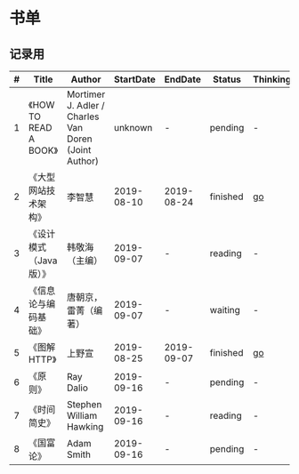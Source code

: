 # 书单 

## 记录用

| # | Title | Author | StartDate | EndDate | Status | Thinking |
|---| ----- | ------ | --------- | ------- | ------ | -------- |
| 1 | 《HOW TO READ A BOOK》 | Mortimer J. Adler / Charles Van Doren (Joint Author) | unknown | - | pending | - |
| 2 | 《大型网站技术架构》 | 李智慧 | 2019-08-10 | 2019-08-24 | finished | [go](./thinking/book2) |
| 3 | 《设计模式（Java版）》 | 韩敬海（主编） | 2019-09-07 | - | reading | - |
| 4 | 《信息论与编码基础》 | 唐朝京，雷菁（编著） | 2019-09-07 | - | waiting | - |
| 5 | 《图解HTTP》 | 上野宣 | 2019-08-25 | 2019-09-07 | finished | [go](./thinking/book5) |
| 6 | 《原则》 | Ray Dalio | 2019-09-16 | - | pending | - |
| 7 | 《时间简史》 | Stephen William Hawking | 2019-09-16 | - | reading | - |
| 8 | 《国富论》 | Adam Smith | 2019-09-16 | - | pending | - |